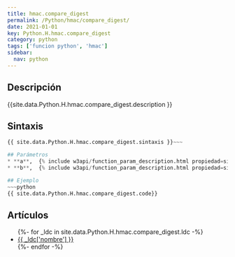 ```yaml
---
title: hmac.compare_digest
permalink: /Python/hmac/compare_digest/
date: 2021-01-01
key: Python.H.hmac.compare_digest
category: python
tags: ['funcion python', 'hmac']
sidebar: 
  nav: python
---
```


## Descripción
{{site.data.Python.H.hmac.compare_digest.description }}

## Sintaxis
~~~python
{{ site.data.Python.H.hmac.compare_digest.sintaxis }}~~~

## Parámetros
* **a**,  {% include w3api/function_param_description.html propiedad=site.data.Python.H.hmac.compare_digest valor="a" %}
* **b**,  {% include w3api/function_param_description.html propiedad=site.data.Python.H.hmac.compare_digest valor="b" %}

## Ejemplo
~~~python
{{ site.data.Python.H.hmac.compare_digest.code}}
~~~

## Artículos
<ul>
{%- for _ldc in site.data.Python.H.hmac.compare_digest.ldc -%}
   <li>
       <a href="{{_ldc['url'] }}">{{ _ldc['nombre'] }}</a>
   </li>
{%- endfor -%}
</ul>
